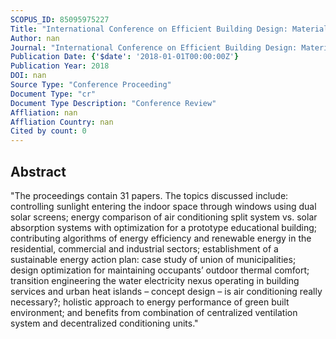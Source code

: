 ```yaml
---
SCOPUS_ID: 85095975227
Title: "International Conference on Efficient Building Design: Material and HVAC Equipment Technologies"
Author: nan
Journal: "International Conference on Efficient Building Design: Material and HVAC Equipment Technologies"
Publication Date: {'$date': '2018-01-01T00:00:00Z'}
Publication Year: 2018
DOI: nan
Source Type: "Conference Proceeding"
Document Type: "cr"
Document Type Description: "Conference Review"
Affliation: nan
Affliation Country: nan
Cited by count: 0
---
```


## Abstract
"The proceedings contain 31 papers. The topics discussed include: controlling sunlight entering the indoor space through windows using dual solar screens; energy comparison of air conditioning split system vs. solar absorption systems with optimization for a prototype educational building; contributing algorithms of energy efficiency and renewable energy in the residential, commercial and industrial sectors; establishment of a sustainable energy action plan: case study of union of municipalities; design optimization for maintaining occupants’ outdoor thermal comfort; transition engineering the water electricity nexus operating in building services and urban heat islands – concept design – is air conditioning really necessary?; holistic approach to energy performance of green built environment; and benefits from combination of centralized ventilation system and decentralized conditioning units."
